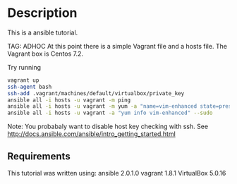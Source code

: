 Description
=========

This is a ansible tutorial.

TAG: ADHOC
At this point there is a simple Vagrant file and a hosts file.  The Vagrant box is Centos 7.2.

Try running
```bash
vagrant up
ssh-agent bash
ssh-add .vagrant/machines/default/virtualbox/private_key
ansible all -i hosts -u vagrant -m ping
ansible all -i hosts -u vagrant -m yum -a "name=vim-enhanced state=present" --sudo
ansible all -i hosts -u vagrant -a "yum info vim-enhanced" --sudo
```
Note:  You probabaly want to disable host key checking with ssh.
See http://docs.ansible.com/ansible/intro_getting_started.html

Requirements
------------
This tutorial was written using:
ansible 2.0.1.0
vagrant 1.8.1
VirtualBox 5.0.16

